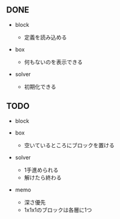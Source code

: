 ## DONE
- block
    - 定義を読み込める

- box
    - 何もないのを表示できる

- solver
    - 初期化できる

## TODO
- block

- box
    - 空いているところにブロックを置ける

- solver
    - 1手進められる
    - 解けたら終わる

- memo
    - 深さ優先
    - 1x1x1のブロックは各層に1つ
